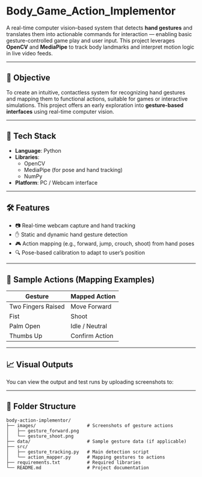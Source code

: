 # Body_Game_Action_Implementor

A real-time computer vision–based system that detects **hand gestures** and translates them into actionable commands for interaction — enabling basic gesture-controlled game play and user input. This project leverages **OpenCV** and **MediaPipe** to track body landmarks and interpret motion logic in live video feeds.

---

## 🎯 Objective

To create an intuitive, contactless system for recognizing hand gestures and mapping them to functional actions, suitable for games or interactive simulations. This project offers an early exploration into **gesture-based interfaces** using real-time computer vision.

---

## 🧠 Tech Stack

- **Language**: Python  
- **Libraries**:
  - OpenCV
  - MediaPipe (for pose and hand tracking)
  - NumPy
- **Platform**: PC / Webcam interface

---

## 🛠️ Features

- 📷 Real-time webcam capture and hand tracking  
- ✋ Static and dynamic hand gesture detection  
- 🎮 Action mapping (e.g., forward, jump, crouch, shoot) from hand poses  
- 🔍 Pose-based calibration to adapt to user’s position  

---

## 🧪 Sample Actions (Mapping Examples)

| Gesture             | Mapped Action       |
|---------------------|---------------------|
| Two Fingers Raised  | Move Forward        |
| Fist                | Shoot               |
| Palm Open           | Idle / Neutral      |
| Thumbs Up           | Confirm Action      |

---

## 📈 Visual Outputs

You can view the output and test runs by uploading screenshots to:




---

## 📁 Folder Structure

```text
body-action-implementor/
├── images/                   # Screenshots of gesture actions
│   ├── gesture_forward.png
│   └── gesture_shoot.png
├── data/                     # Sample gesture data (if applicable)
├── src/
│   ├── gesture_tracking.py   # Main detection script
│   └── action_mapper.py      # Mapping gestures to actions
├── requirements.txt          # Required libraries
└── README.md                 # Project documentation


